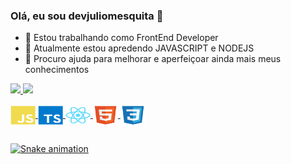 ### Olá, eu sou devjuliomesquita 👋

- 🔭 Estou trabalhando como FrontEnd Developer
- 🌱 Atualmente estou apredendo JAVASCRIPT e NODEJS
- 🤔 Procuro ajuda para melhorar e aperfeiçoar ainda mais meus conhecimentos

<div align="centro">
  <a href="https://github.com/devjuliomesquita">
  <img height="180em" src="https://github-readme-stats.vercel.app/api?username=devjuliomesquita&show_icons=true&theme=dark&include_all_commits=true&count_private=true"/>
  <img height="180em" src="https://github-readme-stats.vercel.app/api/top-langs/?username=devjuliomesquita&layout=compact&langs_count=7&theme=dark"/>
</div>
  
  
<div style="display: inline_block"><br>
  <img align="center" alt="Rafa-Js" height="30" width="40" src="https://raw.githubusercontent.com/devicons/devicon/master/icons/javascript/javascript-plain.svg">
  <img align="center" alt="Rafa-Ts" height="30" width="40" src="https://raw.githubusercontent.com/devicons/devicon/master/icons/typescript/typescript-plain.svg">
  <img align="center" alt="Rafa-React" height="30" width="40" src="https://raw.githubusercontent.com/devicons/devicon/master/icons/react/react-original.svg">
  <img align="center" alt="Rafa-HTML" height="30" width="40" src="https://raw.githubusercontent.com/devicons/devicon/master/icons/html5/html5-original.svg">
  <img align="center" alt="Rafa-CSS" height="30" width="40" src="https://raw.githubusercontent.com/devicons/devicon/master/icons/css3/css3-original.svg">
</div>
  
  ##
  
  ![Snake animation](https://github.com/devjuliomesquita/devjuliomesquita/blob/output/github-contribution-grid-snake.svg)
 
